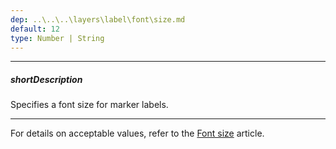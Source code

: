 ```yaml
---
dep: ..\..\..\layers\label\font\size.md
default: 12
type: Number | String
---
```

---
##### shortDescription
Specifies a font size for marker labels.

---
For details on acceptable values, refer to the [Font size](https://www.w3.org/TR/CSS21/fonts.html#propdef-font-size) article.